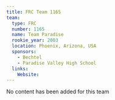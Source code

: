 ```yaml
---
title: FRC Team 1165
team:
  type: FRC
  number: 1165
  name: Team Paradise
  rookie_year: 2003
  location: Phoenix, Arizona, USA
  sponsors:
    - Bechtel
    - Paradise Valley High School
  links:
    Website: 
---
```

No content has been added for this team